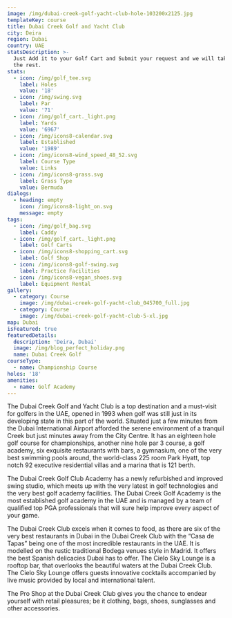 ```yaml
---
image: /img/dubai-creek-golf-yacht-club-hole-103200x2125.jpg
templateKey: course
title: Dubai Creek Golf and Yacht Club
city: Deira
region: Dubai
country: UAE
statsDescription: >-
  Just Add it to your Golf Cart and Submit your request and we will take care of
  the rest.
stats:
  - icon: /img/golf_tee.svg
    label: Holes
    value: '18'
  - icon: /img/swing.svg
    label: Par
    value: '71'
  - icon: /img/golf_cart._light.png
    label: Yards
    value: '6967'
  - icon: /img/icons8-calendar.svg
    label: Established
    value: '1989'
  - icon: /img/icons8-wind_speed_48_52.svg
    label: Course Type
    value: Links
  - icon: /img/icons8-grass.svg
    label: Grass Type
    value: Bermuda
dialogs:
  - heading: empty
    icon: /img/icons8-light_on.svg
    message: empty
tags:
  - icon: /img/golf_bag.svg
    label: Caddy
  - icon: /img/golf_cart._light.png
    label: Golf Carts
  - icon: /img/icons8-shopping_cart.svg
    label: Golf Shop
  - icon: /img/icons8-golf-swing.svg
    label: Practice Facilities
  - icon: /img/icons8-vegan_shoes.svg
    label: Equipment Rental
gallery:
  - category: Course
    image: /img/dubai-creek-golf-yacht-club_045700_full.jpg
  - category: Course
    image: /img/dubai-creek-golf-yacht-club-5-xl.jpg
map: Dubai
isFeatured: true
featuredDetails:
  description: 'Deira, Dubai'
  image: /img/blog_perfect_holiday.png
  name: Dubai Creek Golf
courseType:
  - name: Championship Course
holes: '18'
amenities:
  - name: Golf Academy
---
```

The Dubai Creek Golf and Yacht Club is a top destination and a must-visit for golfers in the UAE, opened in 1993 when golf was still just in its developing state in this part of the world. Situated just a few minutes from the Dubai International Airport afforded the serene environment of a tranquil Creek but just minutes away from the City Centre. It has an eighteen hole golf course for championships, another nine hole par 3 course, a golf academy, six exquisite restaurants with bars, a gymnasium, one of the very best swimming pools around, the world-class 225 room Park Hyatt, top notch 92 executive residential villas and a marina that is 121 berth.

The Dubai Creek Golf Club Academy has a newly refurbished and improved swing studio, which meets up with the very latest in golf technologies and the very best golf academy facilities. The Dubai Creek Golf Academy is the most established golf academy in the UAE and is managed by a team of qualified top PGA professionals that will sure help improve every aspect of your game.

The Dubai Creek Club excels when it comes to food, as there are six of the very best restaurants in Dubai in the Dubai Creek Club with the “Casa de Tapas” being one of the most incredible restaurants in the UAE. It is modelled on the rustic traditional Bodega venues style in Madrid. It offers the best Spanish delicacies Dubai has to offer. The Cielo Sky Lounge is a rooftop bar, that overlooks the beautiful waters at the Dubai Creek Club. The Cielo Sky Lounge offers guests innovative cocktails accompanied by live music provided by local and international talent.

The Pro Shop at the Dubai Creek Club gives you the chance to endear yourself with retail pleasures; be it clothing, bags, shoes, sunglasses and other accessories.
